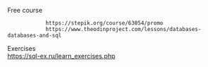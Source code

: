 Free course
                
                https://stepik.org/course/63054/promo
                https://www.theodinproject.com/lessons/databases-databases-and-sql

Exercises  
                https://sql-ex.ru/learn_exercises.php
